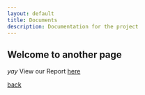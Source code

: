 ```yaml
---
layout: default
title: Documents
description: Documentation for the project
---
```


## Welcome to another page

_yay_
View our Report [here](https://docs.google.com/document/d/1qp6o2k6W6Ke8sra_D39jfZd1H_OjlNASSlBekGu2Pc4/edit?usp=sharing)

[back](./)
